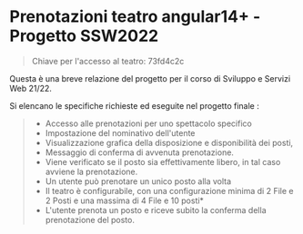 
# Prenotazioni teatro angular14+ - Progetto SSW2022

> Chiave per l'accesso al teatro: 73fd4c2c

Questa è una breve relazione del progetto per il corso di Sviluppo e Servizi Web 21/22.

Si elencano le specifiche richieste ed eseguite nel progetto finale :
> - Accesso alle prenotazioni per uno spettacolo specifico
> - Impostazione del nominativo dell'utente
> - Visualizzazione grafica della disposizione e disponibilità dei posti,
> - Messaggio di conferma di avvenuta prenotazione.
> - Viene verificato se il posto sia effettivamente libero, in tal caso avviene la prenotazione.
> - Un utente può prenotare un unico posto alla volta
> - Il teatro è configurabile, con una configurazione minima di 2 File e 2 Posti e una massima di 4 File e 10 posti\*
> - L'utente prenota un posto e riceve subito la conferma della prenotazione del posto.

